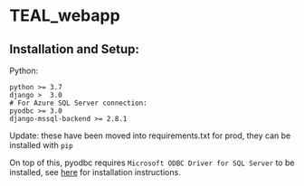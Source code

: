 # TEAL_webapp


## Installation and Setup:

Python:
```
python >= 3.7
django >  3.0
# For Azure SQL Server connection:
pyodbc >= 3.0
django-mssql-backend >= 2.8.1
```

Update: these have been moved into requirements.txt for prod, they can be installed with `pip`

On top of this, pyodbc requires `Microsoft ODBC Driver for SQL Server` to be installed, see [here](https://docs.microsoft.com/en-us/sql/connect/odbc/download-odbc-driver-for-sql-server?view=sql-server-ver15) for installation instructions.



